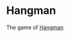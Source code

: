 # Hangman
The game of [Hangman](https://web.stanford.edu/class/archive/cs/cs106a/cs106a.1124/handouts/200%20Assignment%204.pdf)
